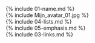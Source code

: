 {% include 01-name.md %}
<br>
{% include Mijn_avatar_01.jpg %}
<br>
{% include 04-lists.md %}
<br>
{% include 05-emphasis.md %}
<br>
{% include 03-links.md %}
